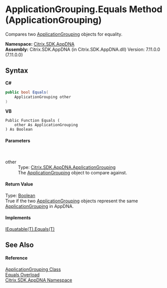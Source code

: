 # ApplicationGrouping.Equals Method (ApplicationGrouping)
 

Compares two <a href="2e571765-752e-3157-3d14-00d1c4c0f542">ApplicationGrouping</a> objects for equality.

**Namespace:**&nbsp;[Citrix.SDK.AppDNA](index.md)<br />**Assembly:**&nbsp;Citrix.SDK.AppDNA (in Citrix.SDK.AppDNA.dll) Version: 7.11.0.0 (7.11.0.0)

## Syntax

**C#**
```csharp
public bool Equals(
	ApplicationGrouping other
)
```

**VB**
```vbnet
Public Function Equals ( 
	other As ApplicationGrouping
) As Boolean
```


#### Parameters
&nbsp;<dl><dt>other</dt><dd>Type: <a href="2e571765-752e-3157-3d14-00d1c4c0f542">Citrix.SDK.AppDNA.ApplicationGrouping</a><br />The <a href="2e571765-752e-3157-3d14-00d1c4c0f542">ApplicationGrouping</a> object to compare against.</dd></dl>

#### Return Value
Type: <a href="http://msdn2.microsoft.com/en-us/library/a28wyd50" target="_blank">Boolean</a><br />True if the two <a href="2e571765-752e-3157-3d14-00d1c4c0f542">ApplicationGrouping</a> objects represent the same <a href="2e571765-752e-3157-3d14-00d1c4c0f542">ApplicationGrouping</a> in AppDNA.

#### Implements
<a href="http://msdn2.microsoft.com/en-us/library/ms131190" target="_blank">IEquatable(T).Equals(T)</a><br />

## See Also


#### Reference
<a href="2e571765-752e-3157-3d14-00d1c4c0f542">ApplicationGrouping Class</a><br /><a href="a60b9507-904f-100f-f635-eb91317761e9">Equals Overload</a><br /><a href="fe2d265b-410b-8b11-1eb4-a790e0b062bf">Citrix.SDK.AppDNA Namespace</a><br />
